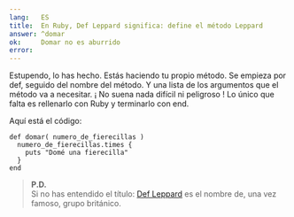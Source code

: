```yaml
---
lang:   ES
title:  En Ruby, Def Leppard significa: define el método Leppard
answer: ^domar
ok:     Domar no es aburrido
error:  
---
```


Estupendo, lo has hecho. Estás haciendo tu propio método. Se empieza por def, seguido del nombre del método.
Y una lista de los argumentos que el método va a necesitar. ¡ No suena nada difícil ni peligroso !
Lo único que falta es rellenarlo con Ruby y terminarlo con end.

Aquí está el código:

    def domar( numero_de_fierecillas )
      numero_de_fierecillas.times {
        puts "Domé una fierecilla"
      }
    end

> __P.D.__  
> Si no has entendido el título:
> <a href="http://es.wikipedia.org/wiki/Def_Leppard" target="_blank">Def Leppard</a>
> es el nombre de, una vez famoso, grupo británico.
